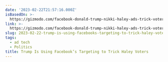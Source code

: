 ```yaml
---
date: '2023-02-22T21:57:16.000Z'
isBasedOn: >-
  https://gizmodo.com/facebook-donald-trump-nikki-haley-ads-trick-voters-1850146084
link: >-
  https://gizmodo.com/facebook-donald-trump-nikki-haley-ads-trick-voters-1850146084
slug: 2023-02-22-trump-is-using-facebooks-targeting-to-trick-haley-voters
tags:
  - ad tech
  - Politics
title: Trump Is Using Facebook’s Targeting to Trick Haley Voters
---
```


